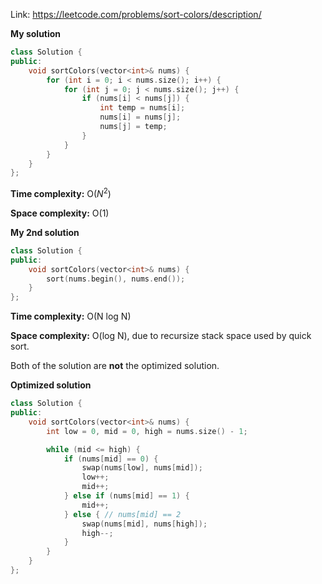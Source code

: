 Link: https://leetcode.com/problems/sort-colors/description/

**My solution**

```cpp
class Solution {
public:
    void sortColors(vector<int>& nums) {
        for (int i = 0; i < nums.size(); i++) {
            for (int j = 0; j < nums.size(); j++) {
                if (nums[i] < nums[j]) {
                    int temp = nums[i];
                    nums[i] = nums[j];
                    nums[j] = temp;
                }
            }
        }
    }
};
```

**Time complexity:** O($N^{2}$)

**Space complexity:** O(1)

**My 2nd solution**

```cpp
class Solution {
public:
    void sortColors(vector<int>& nums) {
        sort(nums.begin(), nums.end());
    }
};
```

**Time complexity:** O(N log N)

**Space complexity:** O(log N), due to recursize stack space used by quick sort.

Both of the solution are **not** the optimized solution.

**Optimized solution**

```cpp
class Solution {
public:
    void sortColors(vector<int>& nums) {
        int low = 0, mid = 0, high = nums.size() - 1;

        while (mid <= high) {
            if (nums[mid] == 0) {
                swap(nums[low], nums[mid]);
                low++;
                mid++;
            } else if (nums[mid] == 1) {
                mid++;
            } else { // nums[mid] == 2
                swap(nums[mid], nums[high]);
                high--;
            }
        }
    }
};
```